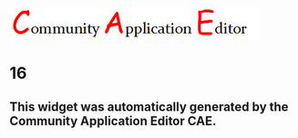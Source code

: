 ![CAE](https://github.com/PhilCAEOrg/frontendComponent-16/blob/gh-pages/img/logo.png)  

16
===================


This widget was automatically generated by the Community Application Editor CAE.  
---------------
